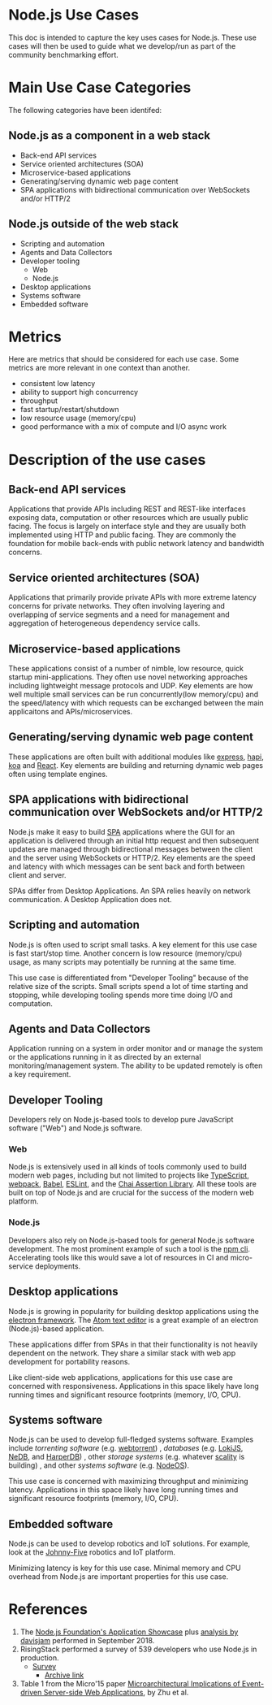 # Node.js Use Cases

This doc is intended to capture the key uses cases for Node.js. These
use cases will then be used to guide what we develop/run as part of
the community benchmarking effort.

# Main Use Case Categories

The following categories have been identifed:

## Node.js as a component in a web stack

* Back-end API services
* Service oriented architectures (SOA)
* Microservice-based applications
* Generating/serving dynamic web page content
* SPA applications with bidirectional communication over WebSockets and/or HTTP/2

## Node.js outside of the web stack

* Scripting and automation
* Agents and Data Collectors
* Developer tooling
    * Web
    * Node.js
* Desktop applications
* Systems software
* Embedded software

# Metrics

Here are metrics that should be considered for each use case.
Some metrics are more relevant in one context than another.

* consistent low latency
* ability to support high concurrency
* throughput
* fast startup/restart/shutdown
* low resource usage (memory/cpu)
* good performance with a mix of compute and I/O async work

# Description of the use cases

## Back-end API services

Applications that provide APIs including REST and REST-like interfaces
exposing data, computation or other resources which are usually
public facing.  The focus is largely on interface style and they
are usually both implemented using HTTP and public facing. They are
commonly the foundation for mobile back-ends with public network
latency and bandwidth concerns.

## Service oriented architectures (SOA)

Applications that primarily provide private APIs with  more extreme
latency concerns for private networks. They often involving layering
and overlapping of service segments and a need for management
and aggregation of heterogeneous dependency service calls.

## Microservice-based applications

These applications consist of a number of nimble, low resource,
quick startup mini-applications.  They often use novel networking
approaches including lightweight message protocols and UDP.
Key elements are how well multiple small services can be
run concurrently(low memory/cpu) and the speed/latency with
which requests can be exchanged between the main applicaitons
and APIs/microservices.

## Generating/serving dynamic web page content

These applications are often built with additional modules like
[express](http://expressjs.com), [hapi](http://hapijs.com), [koa](http://koajs.com/)
and [React](http://facebook.github.io/react/). Key elements are
building and returning dynamic web pages often using template engines.

## SPA applications with bidirectional communication over WebSockets and/or HTTP/2

Node.js make it easy to build
[SPA](https://en.wikipedia.org/wiki/Single-page_application)
applications where the GUI for an application is delivered
through an initial http request and then subsequent updates
are managed through bidirectional messages between the client
and the server using WebSockets or HTTP/2.  Key elements are the
speed and latency with which messages can be sent back and forth
between client and server.

SPAs differ from Desktop Applications.
An SPA relies heavily on network communication.
A Desktop Application does not.

## Scripting and automation

Node.js is often used to script small tasks.
A key element for this use case is fast start/stop time.
Another concern is low resource (memory/cpu) usage,
as many scripts may potentially be running at the same time.

This use case is differentiated from "Developer Tooling" because
of the relative size of the scripts.
Small scripts spend a lot of time starting and stopping,
while developing tooling spends more time doing I/O and computation.

## Agents and Data Collectors

Application running on a system in order monitor and or manage
the system or the applications running in it as directed by
an external monitoring/management system.  The ability to be updated
remotely is often a key requirement.

## Developer Tooling

Developers rely on Node.js-based tools to develop
pure JavaScript software ("Web") and Node.js software.

### Web

Node.js is extensively used in all kinds of tools commonly used
to build modern web pages, including but not limited to projects like
[TypeScript](https://www.typescriptlang.org/), [webpack](http://webpack.js.org),
[Babel](http://babeljs.io), [ESLint](http://eslint.org), and the
[Chai Assertion Library](http://chaijs.com). All these tools are built on top
of Node.js and are crucial for the success of the modern web platform.

### Node.js

Developers also rely on Node.js-based tools for
general Node.js software development.
The most prominent example of such a tool is
the [npm cli](https://github.com/npm/cli).
Accelerating tools like this would save a lot of resources in CI
and micro-service deployments.

## Desktop applications

Node.js is growing in popularity for building desktop applications
using the [electron framework](https://github.com/electron/electron).
The [Atom text editor](https://github.com/atom/atom) is a great example
of an electron (Node.js)-based application.

These applications differ from SPAs in that their
functionality is not heavily dependent on the network.
They share a similar stack with web app development
for portability reasons.

Like client-side web applications,
applications for this use case are concerned with responsiveness.
Applications in this space likely have long running times and
significant resource footprints (memory, I/O, CPU).

## Systems software

Node.js can be used to develop full-fledged systems software.
Examples include
*torrenting software*
(e.g. [webtorrent](https://github.com/webtorrent/webtorrent))
, *databases*
(e.g. [LokiJS](https://github.com/techfort/LokiJS),
[NeDB](https://github.com/louischatriot/nedb),
and [HarperDB](https://www.harperdb.io/our-story))
, other *storage systems*
(e.g. whatever [scality](https://www.scality.com/) is building)
, and other *systems software*
(e.g. [NodeOS](https://github.com/NodeOS/NodeOS)).

This use case is concerned with maximizing throughput and
minimizing latency.
Applications in this space likely have long running times and
significant resource footprints (memory, I/O, CPU).

## Embedded software

Node.js can be used to develop robotics and IoT solutions.
For example, look at the
[Johnny-Five](https://github.com/rwaldron/johnny-five)
robotics and IoT platform.

Minimizing latency is key for this use case.
Minimal memory and CPU overhead from Node.js are
important properties for this use case.

# References

1. The [Node.js Foundation's Application Showcase](https://foundation.nodejs.org/resources/app-showcase)
plus [analysis by davisjam](https://docs.google.com/spreadsheets/d/1T1AS7V-ixiqqlU6z00N7lI3gqpXtPLYaCabKzPboxhE/edit#gid=0) performed in September 2018.
2. RisingStack performed a survey of 539 developers who use Node.js in production.
    - [Survey](https://blog.risingstack.com/why-developers-love-node-js-2018-survey/)
		- [Archive link](https://web.archive.org/web/20180219130150/https://blog.risingstack.com/why-developers-love-node-js-2018-survey/)
3. Table 1 from the Micro'15 paper [Microarchitectural Implications of Event-driven Server-side Web Applications](http://www.yuhaozhu.com/pubs/micro15.pdf), by Zhu et al.
